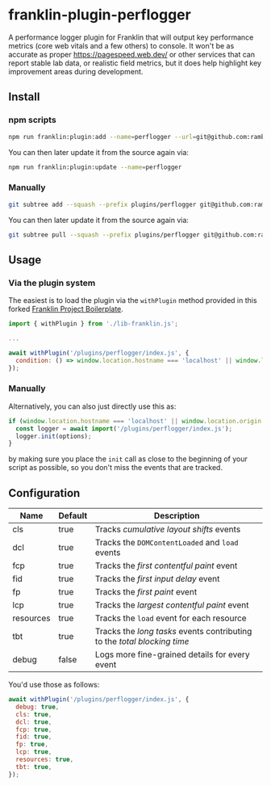 # franklin-plugin-perflogger
A performance logger plugin for Franklin that will output key performance metrics (core web vitals and a few others) to console. It won't be as accurate as proper https://pagespeed.web.dev/ or other services that can report stable lab data, or realistic field metrics, but it does help highlight key improvement areas during development.



## Install

### npm scripts

```bash
npm run franklin:plugin:add --name=perflogger --url=git@github.com:ramboz/franklin-plugin-perflogger.git
```

You can then later update it from the source again via:
```bash
npm run franklin:plugin:update --name=perflogger
```

### Manually

```bash
git subtree add --squash --prefix plugins/perflogger git@github.com:ramboz/franklin-plugin-perflogger.git main
```

You can then later update it from the source again via:
```bash
git subtree pull --squash --prefix plugins/perflogger git@github.com:ramboz/franklin-plugin-perflogger.git main
```

## Usage

### Via the plugin system

The easiest is to load the plugin via the `withPlugin` method provided in this forked [Franklin Project Boilerplate](https://github.com/ramboz/helix-project-boilerplate).

```js
import { withPlugin } from './lib-franklin.js';

...

await withPlugin('/plugins/perflogger/index.js', {
  condition: () => window.location.hostname === 'localhost' || window.location.origin.endsWith('.hlx.page')
});
```

### Manually

Alternatively, you can also just directly use this as:

```js
if (window.location.hostname === 'localhost' || window.location.origin.endsWith('.hlx.page')) {
  const logger = await import('/plugins/perflogger/index.js');
  logger.init(options);
}
```

by making sure you place the `init` call as close to the beginning of your script as possible, so you don't miss the events that are tracked.

## Configuration

| Name | Default | Description |
|-|-|-|
| cls | true | Tracks _cumulative layout shifts_ events
| dcl | true | Tracks the `DOMContentLoaded` and `load` events
| fcp | true | Tracks the _first contentful paint_ event
| fid | true | Tracks the _first input delay_ event
| fp  | true | Tracks the _first paint_ event
| lcp | true | Tracks the _largest contentful paint_ event
| resources | true | Tracks the `load` event for each resource
| tbt | true | Tracks the _long tasks_ events contributing to the _total blocking time_
| debug | false | Logs more fine-grained details for every event

You'd use those as follows:
```js
await withPlugin('/plugins/perflogger/index.js', {
  debug: true,
  cls: true,
  dcl: true,
  fcp: true,
  fid: true,
  fp: true,
  lcp: true,
  resources: true,
  tbt: true,
});
```